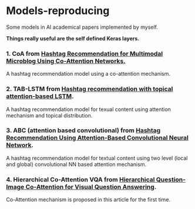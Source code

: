 # Models-reproducing
Some models in AI academical papers implemented by myself.

**Things really useful are the self defined Keras layers.**
### 1. **CoA** from [Hashtag Recommendation for Multimodal Microblog Using Co-Attention Networks.](https://www.ijcai.org/proceedings/2017/0478.pdf) 
A hashtag recommendation model using a co-attention mechanism.

### 2. **TAB-LSTM** from [Hashtag recommendation with topical attention-based LSTM](http://www.aclweb.org/anthology/C16-1284). 
A hashtag recommendation model for texual content using attention mechanism and topical distribution.

### 3. **ABC (attention based convolutional)** from [Hashtag Recommendation Using Attention-Based Convolutional Neural Network](https://www.ijcai.org/Proceedings/16/Papers/395.pdf).
 A hashtag recommendation model for textual content using two level (local and global) convolutional NN based attention mechanism.

### 4. **Hierarchical Co-Attention VQA** from [Hierarchical Question-Image Co-Attention for Visual Question Answering](http://papers.nips.cc/paper/6202-hierarchical-question-image-co-attention-for-visual-question-answering.pdf).
 Co-Attention mechanism is proposed in this article for the first time.